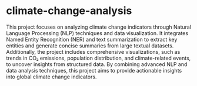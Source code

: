 # climate-change-analysis
This project focuses on analyzing climate change indicators through Natural Language Processing (NLP) techniques and data visualization. It integrates Named Entity Recognition (NER) and text summarization to extract key entities and generate concise summaries from large textual datasets. Additionally, the project includes comprehensive visualizations, such as trends in CO₂ emissions, population distribution, and climate-related events, to uncover insights from structured data. By combining advanced NLP and data analysis techniques, this project aims to provide actionable insights into global climate change indicators.
